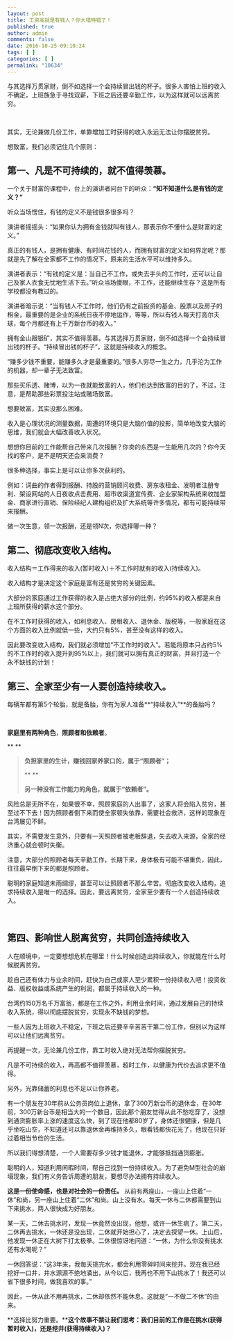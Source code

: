 ```yaml
---
layout: post
title: 工资高就是有钱人？你大错特错了！
published: true
author: admin
comments: false
date: 2016-10-25 09:10:24
tags: [ ]
categories: [ ]
permalink: "10634"
---
```

与其选择万贯家财，倒不如选择一个会持续冒出钱的杯子。很多人害怕上班的收入不确定，上班族急于寻找双薪，下班之后还要辛勤工作，以为这样就可以远离贫穷。

&nbsp;

其实，无论兼做几份工作，单靠增加工时获得的收入永远无法让你摆脱贫穷。

想致富，我们必须记住几个原则： 

## **第一、凡是不可持续的，就不值得羡慕。** 

一个关于财富的课程中，台上的演讲者问台下的听众：**“知不知道什么是有钱的定义？”**

听众当场愣住，有钱的定义不是钱很多很多吗？

演讲者摇摇头：“如果你认为拥有金钱就叫有钱人，那表示你不懂什么是财富的定义。”

真正的有钱人，是拥有健康、有时间花钱的人，而拥有财富的定义如何界定呢？那就是先了解在全家都不工作的情况下，原来的生活水平可以维持多久。

演讲者表示：“有钱的定义是：当自己不工作，或失去手头的工作时，还可以让自己及家人衣食无忧地生活下去。”听众当场傻眼，不工作，还能继续生存？这是所有学校都没有教过的。

演讲者暗示说：“当有钱人不工作时，他们仍有之前投资的基金、股票以及房子的租金，最重要的是企业的系统日夜不停地运作，等等，所以有钱人每天打高尔夫球，每个月都还有上千万新台币的收入。”

拥有金山跟银矿，其实不值得羡慕。与其选择万贯家财，倒不如选择一个会持续冒出钱的杯子。“持续冒出钱的杯子”，这就是持续收入的概念。

“赚多少钱不重要，能赚多久才是最重要的。”很多人穷尽一生之力，几乎沦为工作的机器，却一辈子无法致富。

那些买乐透、赌博，以为一夜就能致富的人，他们也达到致富的目的了，不过，注意，是帮助那些彩票投注站或赌场致富。

想要致富，其实没那么困难。

收入是心理状况的测量数据，周遭的环境只是大脑价值的投影，简单地改变大脑的思维，我们就会大幅改善收入状况。

想想你目前的工作能帮自己带来几次报酬？你卖的东西是一生能用几次的？你今天找的客户，是不是明天还会来消费？

很多种选择，事实上是可以让你多次获利的。

例如：词曲的作者得到报酬、持股的营销顾问收费、房东收租金、发明者注册专利、架设网站的人日夜收点击费用、超市收渠道宣传费、企业家架构系统来收加盟金、商家进行直销、保险经纪人建构组织及扩大系统等许多情况，都有可能持续带来报酬。

做一次生意，领一次报酬，还是领N次，你选择哪一种？ 

## **第二、彻底改变收入结构。** 

收入结构＝工作得来的收入(暂时收入)＋不工作时就有的收入(持续收入)。

收入结构才是决定这个家庭是富有还是贫穷的关键因素。

大部分的家庭通过工作获得的收入是占绝大部分的比例，约95%的收入都是来自上班所获得的薪水这个部分。

在不工作时获得的收入，如利息收入、房租收入、退休金、版税等，一般家庭在这个方面的收入比例就低一些，大约只有5%，甚至没有这样的收入。

因此要改变收入结构，我们就必须增加“不工作时的收入”。若能将原本只占约5%的不工作时的收入提升到95%以上，我们就可以拥有真正的财富，并且打造一个永不缺钱的计划！ 

## 第三、全家至少有一人要创造持续收入。 

每辆车都有第5个轮胎，就是备胎，你有为家人准备**“持续收入”**的备胎吗？

&nbsp;

**家庭里有两种角色**，**照顾者****和****依赖者**。

** **

> **负担家里的生计，赚钱回家养家口的，属于“照顾者”；**
> 
> ** **
> 
> **另一种没有工作能力的角色，就属于“依赖者”。**

风险总是无所不在，如果很不幸，照顾家庭的人出事了，这家人将会陷入贫穷，甚至过不下去！因为照顾者倒下来而使全家顿失依靠，需要社会救济，这样的现象在台湾屡见不鲜。

其实，不需要发生意外，只要有一天照顾者被老板辞退，失去收入来源，全家的经济重心就会顿时失衡。

注意，大部分的照顾者每天辛勤工作，长期下来，身体极有可能不堪重负，因此，往往最早倒下来的都是照顾者。

聪明的家庭知道未雨绸缪，甚至可以让照顾者不那么辛苦。彻底改变收入结构，追求持续收入是唯一的选择。因此，要远离贫穷，全家至少要有一个人创造持续收入。

&nbsp; 

## 第四、影响世人脱离贫穷，共同创造持续收入 

人在顺境中，一定要想想危机在哪里！什么时候创造出持续收入，你就能在什么时候脱离贫穷。

趁自己还有体力与业余时间，赶快为自己或家人至少累积一份持续收入吧！投资收益、版权收益或系统产生的利润，都属于持续收入的一种。

台湾约150万名千万富翁，都是在工作之外，利用业余时间，通过发展自己的持续收入系统，得以彻底摆脱贫穷，实现永不缺钱的梦想。

一些人因为上班收入不稳定，下班之后还要辛辛苦苦干第二份工作，但别以为这样可以让他们远离贫穷。

再提醒一次，无论兼几份工作，靠工时收入绝对无法帮你摆脱贫穷。

凡是不可持续的收入，再高都不值得羡慕，超时工作，以健康为代价去追求更不值得。

另外，光靠储蓄的利息也不足以让你养老。

有一个朋友在30年前从公务员岗位上退休，拿了300万新台币的退休金，在30年前，300万新台币是相当大的一个数目，因此那个朋友觉得从此不愁吃穿了，没想到通货膨胀率上涨的速度这么快，到了现在他都80岁了，身体还很健康，但是几乎坐吃山空，不知道还可以靠退休金再维持多久，眼看钱都快花光了，他现在只好过着相当节俭的生活。

所以我们得想清楚，一个人需要存多少钱才能退休，才能够抵挡通货膨胀。

聪明的人，知道利用闲暇时间，帮自己找到一份持续收入。为了避免M型社会的崩塌现象，我们有义务告诉周遭的朋友，要想尽办法拥有持续收入。

**这是一份使命感，也是对社会的一份责任。** 从前有两座山，一座山上住着“一休”和尚，另一座山上住着“二休”和尚。山上没有水。每天一休与二休都需要到山下来挑水，两人很快成为好朋友。 

某一天，二休去挑水时，发现一休竟然没出现，他想，或许一休生病了。第二天，二休再去挑水，一休还是没出现，二休就开始担心了，决定去探望一休。上山后，他发现一休正在大树下打太极拳。二休很惊讶地问道：“一休，为什么你没有挑水还有水喝呢？”

一休回答说：“这3年来，我每天挑完水，都会利用零碎时间来挖井。现在我已经挖好一口井，井水源源不绝地涌出，从今以后，我再也不用下山挑水了！我还可以省下很多时间，做我喜欢的事。”

因此，一休从此不用再挑水，二休却依然不能休息。这就是“一不做二不休”的由来。  

**选择比努力重要。****这个故事不禁让我们思考：我们目前的工作是在挑水(获得暂时收入)，还是挖井(获得持续收入)？**